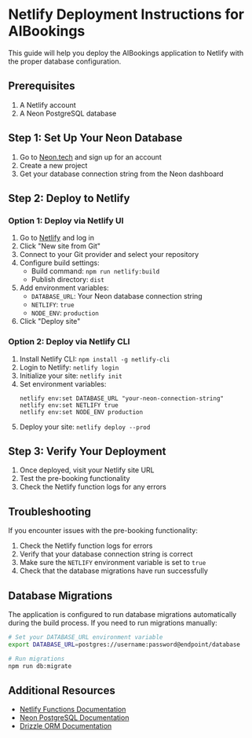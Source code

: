# Netlify Deployment Instructions for AIBookings

This guide will help you deploy the AIBookings application to Netlify with the proper database configuration.

## Prerequisites

1. A Netlify account
2. A Neon PostgreSQL database

## Step 1: Set Up Your Neon Database

1. Go to [Neon.tech](https://neon.tech) and sign up for an account
2. Create a new project
3. Get your database connection string from the Neon dashboard

## Step 2: Deploy to Netlify

### Option 1: Deploy via Netlify UI

1. Go to [Netlify](https://app.netlify.com/) and log in
2. Click "New site from Git"
3. Connect to your Git provider and select your repository
4. Configure build settings:
   - Build command: `npm run netlify:build`
   - Publish directory: `dist`
5. Add environment variables:
   - `DATABASE_URL`: Your Neon database connection string
   - `NETLIFY`: `true`
   - `NODE_ENV`: `production`
6. Click "Deploy site"

### Option 2: Deploy via Netlify CLI

1. Install Netlify CLI: `npm install -g netlify-cli`
2. Login to Netlify: `netlify login`
3. Initialize your site: `netlify init`
4. Set environment variables:
   ```
   netlify env:set DATABASE_URL "your-neon-connection-string"
   netlify env:set NETLIFY true
   netlify env:set NODE_ENV production
   ```
5. Deploy your site: `netlify deploy --prod`

## Step 3: Verify Your Deployment

1. Once deployed, visit your Netlify site URL
2. Test the pre-booking functionality
3. Check the Netlify function logs for any errors

## Troubleshooting

If you encounter issues with the pre-booking functionality:

1. Check the Netlify function logs for errors
2. Verify that your database connection string is correct
3. Make sure the `NETLIFY` environment variable is set to `true`
4. Check that the database migrations have run successfully

## Database Migrations

The application is configured to run database migrations automatically during the build process. If you need to run migrations manually:

```bash
# Set your DATABASE_URL environment variable
export DATABASE_URL=postgres://username:password@endpoint/database

# Run migrations
npm run db:migrate
```

## Additional Resources

- [Netlify Functions Documentation](https://docs.netlify.com/functions/overview/)
- [Neon PostgreSQL Documentation](https://neon.tech/docs/)
- [Drizzle ORM Documentation](https://orm.drizzle.team/)
